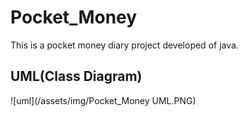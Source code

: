 # Pocket_Money

This is a pocket money diary project developed of java.  
  
## UML(Class Diagram)

![uml](/assets/img/Pocket_Money UML.PNG)  
  